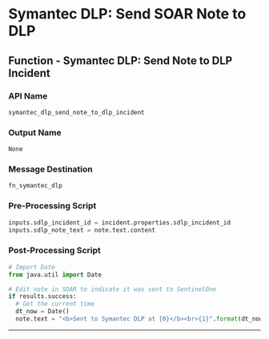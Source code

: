 <!--
    DO NOT MANUALLY EDIT THIS FILE
    THIS FILE IS AUTOMATICALLY GENERATED WITH resilient-sdk codegen
    Generated with resilient-sdk v51.0.2.0.974
-->

# Symantec DLP: Send SOAR Note to DLP

## Function - Symantec DLP: Send Note to DLP Incident

### API Name
`symantec_dlp_send_note_to_dlp_incident`

### Output Name
`None`

### Message Destination
`fn_symantec_dlp`

### Pre-Processing Script
```python
inputs.sdlp_incident_id = incident.properties.sdlp_incident_id
inputs.sdlp_note_text = note.text.content
```

### Post-Processing Script
```python
# Import Date
from java.util import Date

# Edit note in SOAR to indicate it was sent to SentinelOne
if results.success:
  # Get the current time
  dt_now = Date()
  note.text = "<b>Sent to Symantec DLP at {0}</b><br>{1}".format(dt_now, unicode(note.text.content))
```

---

